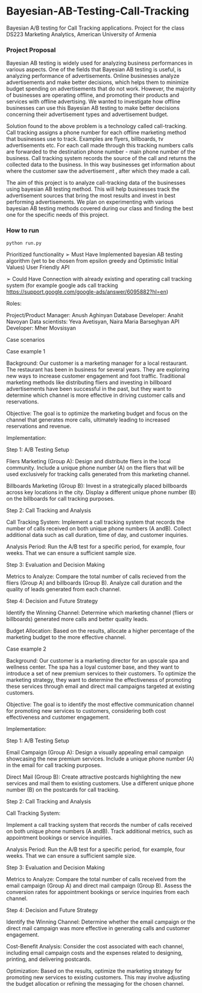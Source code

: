 # Bayesian-AB-Testing-Call-Tracking
Bayesian A/B testing for Call Tracking applications. Project for the class DS223 Marketing Analytics, American University of Armenia


### Project Proposal 

Bayesian AB testing is widely used for analyzing business performances in various aspects. One of the fields that Bayesian AB testing is useful, is analyzing performance of advertisements. Online businesses analyze advertisements and make better decisions, which helps them to minimize budget spending on advertisements that do not work. However, the majority of businesses are operating offline, and promoting their products and services with offline advertising. We wanted to investigate how offline businesses can use this Bayesian AB testing to make better decisions concerning their advertisement types and advertisement budget. 

Solution found to the above problem is a technology called call-tracking. Call tracking assigns a phone number for each offline marketing method that businesses use to track. Examples are flyers, billboards, tv advertisements etc. For each call made through this tracking numbers calls are forwarded to the destination phone number - main phone number of the business. Call tracking system records the source of the call and returns the collected data to the business. In this way businesses get information about where the customer saw the advertisement , after which they made a call. 

The aim of this project is to analyze call-tracking data of the businesses using bayesian AB testing method. This will help businesses track the advertisement sources that bring the most results and invest in best performing advertisements. We plan on experimenting with various bayesian AB testing methods covered during our class and finding the best one for the specific needs of this project. 


### How to run

```
python run.py
```

Prioritized functionality
➢	Must Have
Implemented bayesian AB testing algorithm (yet to be chosen from epsilon greedy and Optimistic Initial Values)
User Friendly API
 
➢	Could Have 
Connection with already existing and operating call tracking system (for example google ads call tracking https://support.google.com/google-ads/answer/6095882?hl=en)



Roles:

Project/Product Manager: Anush Aghinyan
Database Developer: Anahit Navoyan
Data scientists: Yeva Avetisyan, Naira Maria Barseghyan
API Developer: Mher Movsisyan


Case scenarios 

Case example 1 

Background: Our customer is a marketing manager for a local restaurant. The restaurant has been in business for several years.
They are exploring new ways to increase customer engagement and foot traffic. 
Traditional marketing methods like distributing fliers and investing in billboard advertisements have been successful in the past, 
but they want to determine which channel is more effective in driving customer calls and reservations.

Objective: The goal is to optimize the marketing budget and focus on the channel that generates more calls, ultimately leading to increased reservations and revenue. 

Implementation: 

Step 1: A/B Testing Setup

Fliers Marketing (Group A):
Design and distribute fliers in the local community.
Include a unique phone number (A) on the fliers that will be used exclusively for tracking calls generated from this marketing channel.

Billboards Marketing (Group B):
Invest in a strategically placed billboards across key locations in the city.
Display a different unique phone number (B) on the billboards for call tracking purposes.

Step 2: Call Tracking and Analysis

Call Tracking System: 
Implement a call tracking system that records the number of calls received on both unique phone numbers (A andB). 
Collect additional data such as call duration, time of day, and customer inquiries.

Analysis Period:
Run the A/B test for a specific period, for example, four weeks. 
That we can ensure a sufficient sample size. 

Step 3: Evaluation and Decision Making

Metrics to Analyze:
Compare the total number of calls recieved from the fliers (Group A) and billboards (Group B).
Analyze call duration and the quality of leads generated from each channel.

Step 4: Decision and Future Strategy

Identify the Winning Channel: 
Determine which marketing channel (fliers or billboards) generated more calls and better quality leads. 

Budget Allocation:
Based on the results, allocate a higher percentage of the marketing budget to the more effective channel.


Case example 2

Background: Our customer is a marketing director for an upscale spa and wellness center. 
The spa has a loyal customer base, and they want to introduce a set of new premium services to their customers. 
To optimize the marketing strategy, they want to determine the effectiveness of promoting these services through email and direct mail campaigns targeted at existing customers.

Objective: The goal is to identify the most effective communication channel for promoting new services to customers, considering both cost effectiveness and customer engagement.

Implementation: 

Step 1: A/B Testing Setup

Email Campaign (Group A):
Design a visually appealing email campaign showcasing the new premium services.
Include a unique phone number (A) in the email for call tracking purposes.

Direct Mail (Group B):
Create attractive postcards highlighting the new services and mail them to existing customers.
Use a different unique phone number (B) on the postcards for call tracking.

Step 2: Call Tracking and Analysis

Call Tracking System: 

Implement a call tracking system that records the number of calls received on both unique phone numbers (A andB). 
Track additional metrics, such as appointment bookings or service inquiries.

Analysis Period:
Run the A/B test for a specific period, for example, four weeks. 
That we can ensure a sufficient sample size. 

Step 3: Evaluation and Decision Making

Metrics to Analyze:
Compare the total number of calls received from the email campaign (Group A) and direct mail campaign (Group B).
Assess the conversion rates for appointment bookings or service inquiries from each channel.

Step 4: Decision and Future Strategy

Identify the Winning Channel: 
Determine whether the email campaign or the direct mail campaign was more effective in generating calls and customer engagement. 

Cost-Benefit Analysis:
Consider the cost associated with each channel, including email campaign costs and the expenses related to designing, printing, and delivering postcards.

Optimization:
Based on the results, optimize the marketing strategy for promoting new services to existing customers. 
This may involve adjusting the budget allocation or refining the messaging for the chosen channel.  







